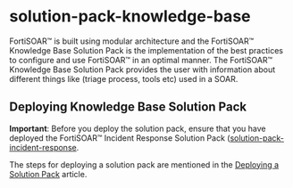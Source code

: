 # solution-pack-knowledge-base

FortiSOAR™ is built using modular architecture and the FortiSOAR™ Knowledge Base Solution Pack is the implementation of the best practices to configure and use FortiSOAR™ in an optimal manner. The FortiSOAR™ Knowledge Base Solution Pack provides the user with information about different things like (triage process, tools etc) used in a SOAR.

## Deploying Knowledge Base Solution Pack

**Important**: Before you deploy the solution pack, ensure that you have deployed the FortiSOAR™ Incident Response Solution Pack ([solution-pack-incident-response](https://github.com/fortinet-fortisoar/solution-pack-incident-response).

The steps for deploying a solution pack are mentioned in the [Deploying a Solution Pack](https://github.com/fortinet-fortisoar/how-tos/blob/main/DeployingASolutionPack.md) article.